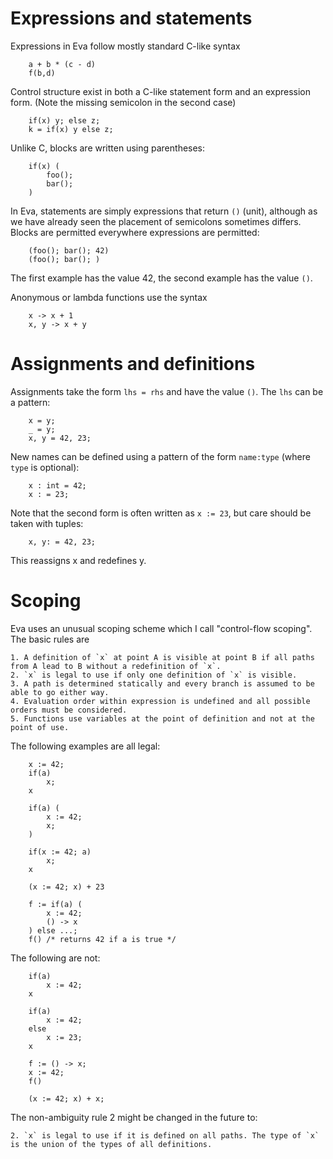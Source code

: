# Expressions and statements

Expressions in Eva follow mostly standard C-like syntax

```
	a + b * (c - d)
	f(b,d)
```

Control structure exist in both a C-like statement form and an expression form. (Note the missing semicolon in the second case)

```
	if(x) y; else z;
	k = if(x) y else z;
```

Unlike C, blocks are written using parentheses:

```
	if(x) (
		foo();
		bar();
	)
```

In Eva, statements are simply expressions that return `()` (unit), although as we have already seen the placement of semicolons sometimes differs.
Blocks are permitted everywhere expressions are permitted:

```
	(foo(); bar(); 42)
	(foo(); bar(); )
```

The first example has the value 42, the second example has the value `()`.

Anonymous or lambda functions use the syntax
```
	x -> x + 1
	x, y -> x + y
```

# Assignments and definitions

Assignments take the form `lhs = rhs` and have the value `()`. The `lhs` can be a pattern:

```
	x = y;
	_ = y;
	x, y = 42, 23;
```

New names can be defined using a pattern of the form `name:type` (where `type` is optional):

```
	x : int = 42;
	x : = 23;
```

Note that the second form is often written as `x := 23`, but care should be taken with tuples:

```
	x, y: = 42, 23;
```

This reassigns x and redefines y.

# Scoping

Eva uses an unusual scoping scheme which I call "control-flow scoping". The basic rules are

	1. A definition of `x` at point A is visible at point B if all paths from A lead to B without a redefinition of `x`.
	2. `x` is legal to use if only one definition of `x` is visible.
	3. A path is determined statically and every branch is assumed to be able to go either way.
	4. Evaluation order within expression is undefined and all possible orders must be considered.
	5. Functions use variables at the point of definition and not at the point of use.

The following examples are all legal:

```
	x := 42;
	if(a)
		x;
	x
```
```
	if(a) (
		x := 42;
		x;
	)
```
```
	if(x := 42; a)
		x;
	x
```
```
	(x := 42; x) + 23
```
```
	f := if(a) (
		x := 42;
		() -> x
	) else ...;
	f() /* returns 42 if a is true */
```

The following are not:

```
	if(a)
		x := 42;
	x
```
```
	if(a)
		x := 42;
	else
		x := 23;
	x
```
```
	f := () -> x;
	x := 42;
	f()
```
```
	(x := 42; x) + x;
```

The non-ambiguity rule 2 might be changed in the future to:

	2. `x` is legal to use if it is defined on all paths. The type of `x` is the union of the types of all definitions.
